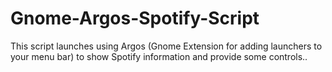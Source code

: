 # Gnome-Argos-Spotify-Script
This script launches using Argos (Gnome Extension for adding launchers to your menu bar) to show Spotify information and provide some controls..
